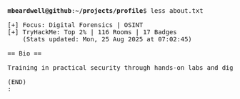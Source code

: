 <pre>

<strong>mbeardwell@github</strong>:<strong>~/projects/profile</strong>$ less about.txt

[+] Focus: Digital Forensics | OSINT
[+] TryHackMe: Top 2% | 116 Rooms | 17 Badges
    (Stats updated: Mon, 25 Aug 2025 at 07:02:45)

== Bio ==

Training in practical security through hands-on labs and digital investigations.

(END)
:
</pre>
